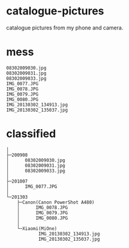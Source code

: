 catalogue-pictures
==================

catalogue pictures from my phone and camera.

# mess
	08302009030.jpg
	08302009031.jpg
	08302009033.jpg
	IMG_0077.JPG
	IMG_0078.JPG
	IMG_0079.JPG
	IMG_0080.JPG
	IMG_20130302_134913.jpg
	IMG_20130302_135037.jpg

# classified
	│  
	├─200908
	│      08302009030.jpg
	│      08302009031.jpg
	│      08302009033.jpg
	│      
	├─201007
	│      IMG_0077.JPG
	│      
	└─201303
	    ├─Canon(Canon PowerShot A480)
	    │      IMG_0078.JPG
	    │      IMG_0079.JPG
	    │      IMG_0080.JPG
	    │      
	    └─Xiaomi(MiOne)
	            IMG_20130302_134913.jpg
	            IMG_20130302_135037.jpg